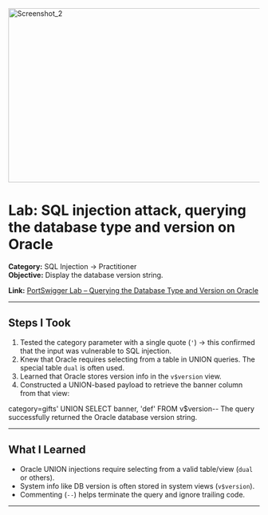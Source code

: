 <img width="600" height="349" alt="Screenshot_2" src="https://github.com/user-attachments/assets/d5c077d7-6ae1-4f8a-85a7-a27bf86a5fb0" />

# Lab: SQL injection attack, querying the database type and version on Oracle

**Category:** SQL Injection → Practitioner  
**Objective:** Display the database version string.

**Link:** [PortSwigger Lab – Querying the Database Type and Version on Oracle](https://portswigger.net/web-security/sql-injection/examining-the-database/lab-querying-database-version-oracle)

---

## Steps I Took

1. Tested the category parameter with a single quote (`'`) → this confirmed that the input was vulnerable to SQL injection.  
2. Knew that Oracle requires selecting from a table in UNION queries. The special table `dual` is often used.  
3. Learned that Oracle stores version info in the `v$version` view.  
4. Constructed a UNION-based payload to retrieve the banner column from that view:  

category=gifts' UNION SELECT banner, 'def' FROM v$version--
The query successfully returned the Oracle database version string.

---

## What I Learned
- Oracle UNION injections require selecting from a valid table/view (`dual` or others).  
- System info like DB version is often stored in system views (`v$version`).  
- Commenting (`--`) helps terminate the query and ignore trailing code.  

---


